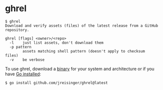 # ghrel

```
$ ghrel
Download and verify assets (files) of the latest release from a GitHub repository.

ghrel [flags] <owner>/<repo>
  -l	just list assets, don't download them
  -p pattern
    	assets matching shell pattern (doesn't apply to checksum files)
  -v	be verbose
```

To use ghrel, download a [binary](https://github.com/jreisinger/ghrel/releases) for your system and architecture or if you have [Go installed](https://go.dev/doc/install):

```
$ go install github.com/jreisinger/ghrel@latest
```
